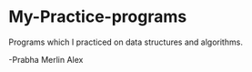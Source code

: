 # My-Practice-programs
Programs which I practiced on data structures and algorithms.

-Prabha Merlin Alex

